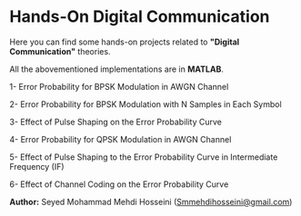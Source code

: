 # Hands-On Digital Communication

Here you can find some hands-on projects related to **"Digital Communication"** theories.

All the abovementioned implementations are in **MATLAB**.


1- Error Probability for BPSK Modulation in AWGN Channel

2- Error Probability for BPSK Modulation with N Samples in Each Symbol

3- Effect of Pulse Shaping on the Error Probability Curve

4- Error Probability for QPSK Modulation in AWGN Channel

5- Effect of Pulse Shaping to the Error Probability Curve in Intermediate Frequency (IF)

6- Effect of Channel Coding on the Error Probability Curve


**Author:** Seyed Mohammad Mehdi Hosseini (Smmehdihosseini@gmail.com)
